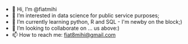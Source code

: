 - 👋 Hi, I’m @fiatmihi
- 👀 I’m interested in data science for public service purposes;
- 🌱 I’m currently learning python, R and SQL - I'm newby on the block;)
- 💞️ I’m looking to collaborate on ... us above:)
- 📫 How to reach me: fiat8mihi@gmail.com

<!---
fiatmihi/fiatmihi is a ✨ special ✨ repository because its `README.md` (this file) appears on your GitHub profile.
You can click the Preview link to take a look at your changes.
--->
